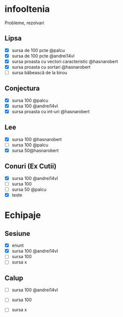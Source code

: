 # infooltenia
Probleme, rezolvari

## Lipsa

- [x] sursa de 100 pcte @palcu
- [x] sursa de 100 pcte @andrei14vl
- [x] sursa proasta cu vectori caracteristic @hasnarobert
- [x] sursa proasta cu sortari @hasnarobert
- [ ] sursa băbească de la birou

## Conjectura

- [x] sursa 100 @palcu
- [x] sursa 100 @andrei14vl
- [x] sursa proasta cu int-uri @hasnarobert

## Lee

- [x] sursa 100 @hasnarobert
- [ ] sursa 100 @palcu
- [x] sursa 50@hasnarobert

## Conuri (Ex Cutii)

- [x] sursa 100 @andrei14vl
- [ ] sursa 100
- [ ] sursa 50 @palcu
- [x] teste

# Echipaje

## Sesiune

- [x] enunt
- [x] sursa 100 @andrei14vl
- [ ] sursa 100
- [ ] sursa x

## Calup

- [ ] sursa 100 @andrei14vl
- [ ] sursa 100
- [ ] sursa x


